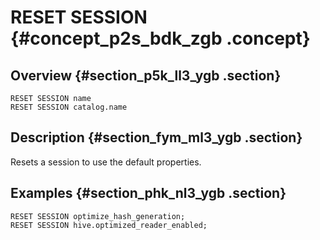 # RESET SESSION {#concept_p2s_bdk_zgb .concept}

## Overview {#section_p5k_ll3_ygb .section}

```
RESET SESSION name
RESET SESSION catalog.name
```

## Description {#section_fym_ml3_ygb .section}

Resets a session to use the default properties.

## Examples {#section_phk_nl3_ygb .section}

```
RESET SESSION optimize_hash_generation;
RESET SESSION hive.optimized_reader_enabled;
```

